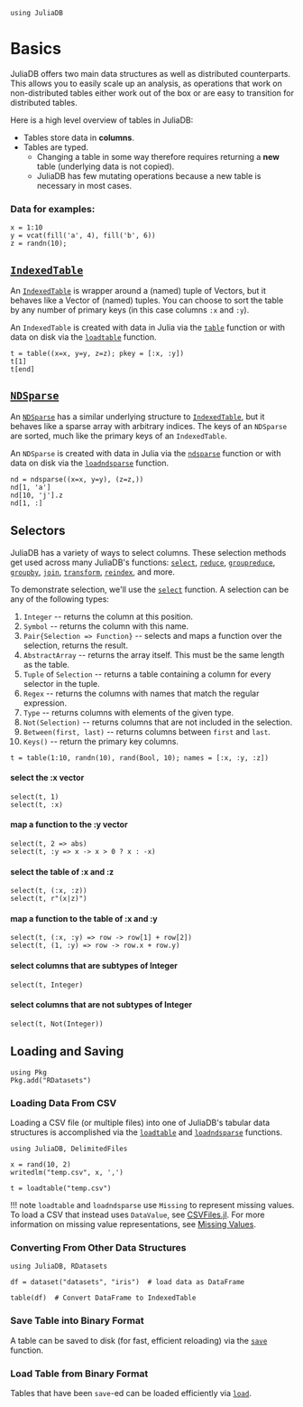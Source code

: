 ```@setup basics
using JuliaDB
```

# Basics

JuliaDB offers two main data structures as well as distributed counterparts.  This allows
you to easily scale up an analysis, as operations that work on non-distributed tables 
either work out of the box or are easy to transition for distributed tables.

Here is a high level overview of tables in JuliaDB:

- Tables store data in **columns**.
- Tables are typed.
  - Changing a table in some way therefore requires returning a **new** table (underlying data is not copied).
  - JuliaDB has few mutating operations because a new table is necessary in most cases.
  

### Data for examples:

```@example basics
x = 1:10
y = vcat(fill('a', 4), fill('b', 6))
z = randn(10);
```


## [`IndexedTable`](@ref)

An [`IndexedTable`](@ref) is wrapper around a (named) tuple of Vectors, but it behaves like
a Vector of (named) tuples.  You can choose to sort the table by any number of primary 
keys (in this case columns `:x` and `:y`).

An `IndexedTable` is created with data in Julia via the [`table`](@ref) function or with 
data on disk via the [`loadtable`](@ref) function.

```@repl basics
t = table((x=x, y=y, z=z); pkey = [:x, :y])
t[1]
t[end]
```

## [`NDSparse`](@ref)

An [`NDSparse`](@ref) has a similar underlying structure to [`IndexedTable`](@ref), but it
behaves like a sparse array with arbitrary indices.  The keys of an `NDSparse` are sorted,
much like the primary keys of an `IndexedTable`.

An `NDSparse` is created with data in Julia via the [`ndsparse`](@ref) function or with 
data on disk via the [`loadndsparse`](@ref) function.

```@repl basics
nd = ndsparse((x=x, y=y), (z=z,))
nd[1, 'a']
nd[10, 'j'].z
nd[1, :]
```

## Selectors

JuliaDB has a variety of ways to select columns.  These selection methods get used across
many JuliaDB's functions: [`select`](@ref), [`reduce`](@ref), [`groupreduce`](@ref), 
[`groupby`](@ref), [`join`](@ref), [`transform`](@ref), [`reindex`](@ref), and more.

To demonstrate selection, we'll use the [`select`](@ref) function.  A selection can be any
of the following types:

1. `Integer` -- returns the column at this position.
2. `Symbol` -- returns the column with this name.
3. `Pair{Selection => Function}` -- selects and maps a function over the selection, returns the result.
4. `AbstractArray` -- returns the array itself. This must be the same length as the table.
5. `Tuple` of `Selection` -- returns a table containing a column for every selector in the tuple.
6. `Regex` -- returns the columns with names that match the regular expression.
7. `Type` -- returns columns with elements of the given type.
8. `Not(Selection)` -- returns columns that are not included in the selection.
9. `Between(first, last)` -- returns columns between `first` and `last`.
10. `Keys()` -- return the primary key columns.

```@example basics
t = table(1:10, randn(10), rand(Bool, 10); names = [:x, :y, :z])
```

#### select the :x vector
```@repl basics
select(t, 1)
select(t, :x)
```

#### map a function to the :y vector
```@repl basics
select(t, 2 => abs)
select(t, :y => x -> x > 0 ? x : -x)
```
#### select the table of :x and :z
```@repl basics
select(t, (:x, :z))
select(t, r"(x|z)")
```

#### map a function to the table of :x and :y
```@repl basics
select(t, (:x, :y) => row -> row[1] + row[2])
select(t, (1, :y) => row -> row.x + row.y)
```

#### select columns that are subtypes of Integer
```@repl basics
select(t, Integer)
```

#### select columns that are not subtypes of Integer
```@repl basics
select(t, Not(Integer))
```

## Loading and Saving

```@setup loadsave
using Pkg
Pkg.add("RDatasets")
```

### Loading Data From CSV

Loading a CSV file (or multiple files) into one of JuliaDB's tabular data structures is accomplished via the [`loadtable`](@ref) and [`loadndsparse`](@ref) functions.  

```@example loadsave
using JuliaDB, DelimitedFiles

x = rand(10, 2)
writedlm("temp.csv", x, ',')

t = loadtable("temp.csv")
```

!!! note 
    `loadtable` and `loadndsparse` use `Missing` to represent missing values.  To load a CSV that instead uses `DataValue`, see [CSVFiles.jl](https://github.com/queryverse/CSVFiles.jl).  For more information on missing value representations, see [Missing Values](@ref).

### Converting From Other Data Structures

```@example loadsave
using JuliaDB, RDatasets

df = dataset("datasets", "iris")  # load data as DataFrame

table(df)  # Convert DataFrame to IndexedTable
```

### Save Table into Binary Format

A table can be saved to disk (for fast, efficient reloading) via the [`save`](@ref) function.

### Load Table from Binary Format

Tables that have been `save`-ed can be loaded efficiently via [`load`](@ref).

